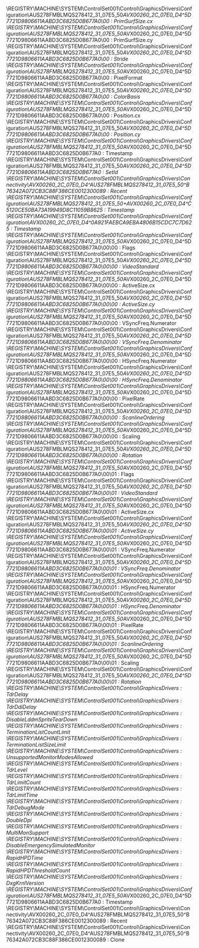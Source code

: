 \REGISTRY\MACHINE\SYSTEM\ControlSet001\Control\GraphicsDrivers\Configuration\AUS278FMBLMQS278412_31_07E5_50*AVX00260_2C_07E0_D4^5D7721D9806611AABD3C6825D0B677A0\00 : PrimSurfSize.cx
\REGISTRY\MACHINE\SYSTEM\ControlSet001\Control\GraphicsDrivers\Configuration\AUS278FMBLMQS278412_31_07E5_50*AVX00260_2C_07E0_D4^5D7721D9806611AABD3C6825D0B677A0\00 : PrimSurfSize.cy
\REGISTRY\MACHINE\SYSTEM\ControlSet001\Control\GraphicsDrivers\Configuration\AUS278FMBLMQS278412_31_07E5_50*AVX00260_2C_07E0_D4^5D7721D9806611AABD3C6825D0B677A0\00 : Stride
\REGISTRY\MACHINE\SYSTEM\ControlSet001\Control\GraphicsDrivers\Configuration\AUS278FMBLMQS278412_31_07E5_50*AVX00260_2C_07E0_D4^5D7721D9806611AABD3C6825D0B677A0\00 : PixelFormat
\REGISTRY\MACHINE\SYSTEM\ControlSet001\Control\GraphicsDrivers\Configuration\AUS278FMBLMQS278412_31_07E5_50*AVX00260_2C_07E0_D4^5D7721D9806611AABD3C6825D0B677A0\00 : ColorBasis
\REGISTRY\MACHINE\SYSTEM\ControlSet001\Control\GraphicsDrivers\Configuration\AUS278FMBLMQS278412_31_07E5_50*AVX00260_2C_07E0_D4^5D7721D9806611AABD3C6825D0B677A0\00 : Position.cx
\REGISTRY\MACHINE\SYSTEM\ControlSet001\Control\GraphicsDrivers\Configuration\AUS278FMBLMQS278412_31_07E5_50*AVX00260_2C_07E0_D4^5D7721D9806611AABD3C6825D0B677A0\00 : Position.cy
\REGISTRY\MACHINE\SYSTEM\ControlSet001\Control\GraphicsDrivers\Configuration\AUS278FMBLMQS278412_31_07E5_50*AVX00260_2C_07E0_D4^5D7721D9806611AABD3C6825D0B677A0 : Timestamp
\REGISTRY\MACHINE\SYSTEM\ControlSet001\Control\GraphicsDrivers\Configuration\AUS278FMBLMQS278412_31_07E5_50*AVX00260_2C_07E0_D4^5D7721D9806611AABD3C6825D0B677A0 : SetId
\REGISTRY\MACHINE\SYSTEM\ControlSet001\Control\GraphicsDrivers\Connectivity\AVX00260_2C_07E0_D4^AUS278FMBLMQS278412_31_07E5_50^B76342A072CB3C88F386CE0012300089 : Recent
\REGISTRY\MACHINE\SYSTEM\ControlSet001\Control\GraphicsDrivers\Configuration\AUS278FMBLMQS278412_31_07E5_50+AVX00260_2C_07E0_D4^C5120CE50BA73A19949D8C11059B8625 : Timestamp
\REGISTRY\MACHINE\SYSTEM\ControlSet001\Control\GraphicsDrivers\Configuration\AVX00260_2C_07E0_D4^0A921FAEBCA9EBA4806B15CDC7C7D625 : Timestamp
\REGISTRY\MACHINE\SYSTEM\ControlSet001\Control\GraphicsDrivers\Configuration\AUS278FMBLMQS278412_31_07E5_50*AVX00260_2C_07E0_D4^5D7721D9806611AABD3C6825D0B677A0\00\00 : Flags
\REGISTRY\MACHINE\SYSTEM\ControlSet001\Control\GraphicsDrivers\Configuration\AUS278FMBLMQS278412_31_07E5_50*AVX00260_2C_07E0_D4^5D7721D9806611AABD3C6825D0B677A0\00\00 : VideoStandard
\REGISTRY\MACHINE\SYSTEM\ControlSet001\Control\GraphicsDrivers\Configuration\AUS278FMBLMQS278412_31_07E5_50*AVX00260_2C_07E0_D4^5D7721D9806611AABD3C6825D0B677A0\00\00 : ActiveSize.cx
\REGISTRY\MACHINE\SYSTEM\ControlSet001\Control\GraphicsDrivers\Configuration\AUS278FMBLMQS278412_31_07E5_50*AVX00260_2C_07E0_D4^5D7721D9806611AABD3C6825D0B677A0\00\00 : ActiveSize.cy
\REGISTRY\MACHINE\SYSTEM\ControlSet001\Control\GraphicsDrivers\Configuration\AUS278FMBLMQS278412_31_07E5_50*AVX00260_2C_07E0_D4^5D7721D9806611AABD3C6825D0B677A0\00\00 : VSyncFreq.Numerator
\REGISTRY\MACHINE\SYSTEM\ControlSet001\Control\GraphicsDrivers\Configuration\AUS278FMBLMQS278412_31_07E5_50*AVX00260_2C_07E0_D4^5D7721D9806611AABD3C6825D0B677A0\00\00 : VSyncFreq.Denominator
\REGISTRY\MACHINE\SYSTEM\ControlSet001\Control\GraphicsDrivers\Configuration\AUS278FMBLMQS278412_31_07E5_50*AVX00260_2C_07E0_D4^5D7721D9806611AABD3C6825D0B677A0\00\00 : HSyncFreq.Numerator
\REGISTRY\MACHINE\SYSTEM\ControlSet001\Control\GraphicsDrivers\Configuration\AUS278FMBLMQS278412_31_07E5_50*AVX00260_2C_07E0_D4^5D7721D9806611AABD3C6825D0B677A0\00\00 : HSyncFreq.Denominator
\REGISTRY\MACHINE\SYSTEM\ControlSet001\Control\GraphicsDrivers\Configuration\AUS278FMBLMQS278412_31_07E5_50*AVX00260_2C_07E0_D4^5D7721D9806611AABD3C6825D0B677A0\00\00 : PixelRate
\REGISTRY\MACHINE\SYSTEM\ControlSet001\Control\GraphicsDrivers\Configuration\AUS278FMBLMQS278412_31_07E5_50*AVX00260_2C_07E0_D4^5D7721D9806611AABD3C6825D0B677A0\00\00 : ScanlineOrdering
\REGISTRY\MACHINE\SYSTEM\ControlSet001\Control\GraphicsDrivers\Configuration\AUS278FMBLMQS278412_31_07E5_50*AVX00260_2C_07E0_D4^5D7721D9806611AABD3C6825D0B677A0\00\00 : Scaling
\REGISTRY\MACHINE\SYSTEM\ControlSet001\Control\GraphicsDrivers\Configuration\AUS278FMBLMQS278412_31_07E5_50*AVX00260_2C_07E0_D4^5D7721D9806611AABD3C6825D0B677A0\00\00 : Rotation
\REGISTRY\MACHINE\SYSTEM\ControlSet001\Control\GraphicsDrivers\Configuration\AUS278FMBLMQS278412_31_07E5_50*AVX00260_2C_07E0_D4^5D7721D9806611AABD3C6825D0B677A0\00\01 : Flags
\REGISTRY\MACHINE\SYSTEM\ControlSet001\Control\GraphicsDrivers\Configuration\AUS278FMBLMQS278412_31_07E5_50*AVX00260_2C_07E0_D4^5D7721D9806611AABD3C6825D0B677A0\00\01 : VideoStandard
\REGISTRY\MACHINE\SYSTEM\ControlSet001\Control\GraphicsDrivers\Configuration\AUS278FMBLMQS278412_31_07E5_50*AVX00260_2C_07E0_D4^5D7721D9806611AABD3C6825D0B677A0\00\01 : ActiveSize.cx
\REGISTRY\MACHINE\SYSTEM\ControlSet001\Control\GraphicsDrivers\Configuration\AUS278FMBLMQS278412_31_07E5_50*AVX00260_2C_07E0_D4^5D7721D9806611AABD3C6825D0B677A0\00\01 : ActiveSize.cy
\REGISTRY\MACHINE\SYSTEM\ControlSet001\Control\GraphicsDrivers\Configuration\AUS278FMBLMQS278412_31_07E5_50*AVX00260_2C_07E0_D4^5D7721D9806611AABD3C6825D0B677A0\00\01 : VSyncFreq.Numerator
\REGISTRY\MACHINE\SYSTEM\ControlSet001\Control\GraphicsDrivers\Configuration\AUS278FMBLMQS278412_31_07E5_50*AVX00260_2C_07E0_D4^5D7721D9806611AABD3C6825D0B677A0\00\01 : VSyncFreq.Denominator
\REGISTRY\MACHINE\SYSTEM\ControlSet001\Control\GraphicsDrivers\Configuration\AUS278FMBLMQS278412_31_07E5_50*AVX00260_2C_07E0_D4^5D7721D9806611AABD3C6825D0B677A0\00\01 : HSyncFreq.Numerator
\REGISTRY\MACHINE\SYSTEM\ControlSet001\Control\GraphicsDrivers\Configuration\AUS278FMBLMQS278412_31_07E5_50*AVX00260_2C_07E0_D4^5D7721D9806611AABD3C6825D0B677A0\00\01 : HSyncFreq.Denominator
\REGISTRY\MACHINE\SYSTEM\ControlSet001\Control\GraphicsDrivers\Configuration\AUS278FMBLMQS278412_31_07E5_50*AVX00260_2C_07E0_D4^5D7721D9806611AABD3C6825D0B677A0\00\01 : PixelRate
\REGISTRY\MACHINE\SYSTEM\ControlSet001\Control\GraphicsDrivers\Configuration\AUS278FMBLMQS278412_31_07E5_50*AVX00260_2C_07E0_D4^5D7721D9806611AABD3C6825D0B677A0\00\01 : ScanlineOrdering
\REGISTRY\MACHINE\SYSTEM\ControlSet001\Control\GraphicsDrivers\Configuration\AUS278FMBLMQS278412_31_07E5_50*AVX00260_2C_07E0_D4^5D7721D9806611AABD3C6825D0B677A0\00\01 : Scaling
\REGISTRY\MACHINE\SYSTEM\ControlSet001\Control\GraphicsDrivers\Configuration\AUS278FMBLMQS278412_31_07E5_50*AVX00260_2C_07E0_D4^5D7721D9806611AABD3C6825D0B677A0\00\01 : Rotation
\REGISTRY\MACHINE\SYSTEM\ControlSet001\Control\GraphicsDrivers : TdrDelay
\REGISTRY\MACHINE\SYSTEM\ControlSet001\Control\GraphicsDrivers : TdrDdiDelay
\REGISTRY\MACHINE\SYSTEM\ControlSet001\Control\GraphicsDrivers : DisableLddmSpriteTearDown
\REGISTRY\MACHINE\SYSTEM\ControlSet001\Control\GraphicsDrivers : TerminationListCountLimit
\REGISTRY\MACHINE\SYSTEM\ControlSet001\Control\GraphicsDrivers : TerminationListSizeLimit
\REGISTRY\MACHINE\SYSTEM\ControlSet001\Control\GraphicsDrivers : UnsupportedMonitorModesAllowed
\REGISTRY\MACHINE\SYSTEM\ControlSet001\Control\GraphicsDrivers : TdrLevel
\REGISTRY\MACHINE\SYSTEM\ControlSet001\Control\GraphicsDrivers : TdrLimitCount
\REGISTRY\MACHINE\SYSTEM\ControlSet001\Control\GraphicsDrivers : TdrLimitTime
\REGISTRY\MACHINE\SYSTEM\ControlSet001\Control\GraphicsDrivers : TdrDebugMode
\REGISTRY\MACHINE\SYSTEM\ControlSet001\Control\GraphicsDrivers : DoubleDpi
\REGISTRY\MACHINE\SYSTEM\ControlSet001\Control\GraphicsDrivers : MultiMonSupport
\REGISTRY\MACHINE\SYSTEM\ControlSet001\Control\GraphicsDrivers : DisableEmergencySimulatedMonitor
\REGISTRY\MACHINE\SYSTEM\ControlSet001\Control\GraphicsDrivers : RapidHPDTime
\REGISTRY\MACHINE\SYSTEM\ControlSet001\Control\GraphicsDrivers : RapidHPDThresholdCount
\REGISTRY\MACHINE\SYSTEM\ControlSet001\Control\GraphicsDrivers : DxgKrnlVersion
\REGISTRY\MACHINE\SYSTEM\ControlSet001\Control\GraphicsDrivers\Configuration\AUS278FMBLMQS278412_31_07E5_50*AVX00260_2C_07E0_D4^5D7721D9806611AABD3C6825D0B677A0 : Timestamp
\REGISTRY\MACHINE\SYSTEM\ControlSet001\Control\GraphicsDrivers\Connectivity\AVX00260_2C_07E0_D4^AUS278FMBLMQS278412_31_07E5_50^B76342A072CB3C88F386CE0012300089 : Recent
\REGISTRY\MACHINE\SYSTEM\ControlSet001\Control\GraphicsDrivers\Connectivity\AVX00260_2C_07E0_D4^AUS278FMBLMQS278412_31_07E5_50^B76342A072CB3C88F386CE0012300089 : Clone
